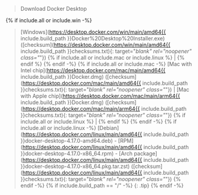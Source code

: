 > Download Docker Desktop
>
{% if include.all or include.win -%}
> [Windows](https://desktop.docker.com/win/main/amd64{{ include.build_path }}Docker%20Desktop%20Installer.exe) ([checksum](https://desktop.docker.com/win/main/amd64{{ include.build_path }}checksums.txt){: target="_blank" rel="noopener" class="_"}) {% if include.all or include.mac or include.linux %} | {% endif %}
{% endif -%}
{% if include.all or include.mac -%}
> [Mac with Intel chip](https://desktop.docker.com/mac/main/amd64{{ include.build_path }}Docker.dmg) ([checksum](https://desktop.docker.com/mac/main/amd64{{ include.build_path }}checksums.txt){: target="_blank" rel="noopener" class="_"}) |
> [Mac with Apple chip](https://desktop.docker.com/mac/main/arm64{{ include.build_path }}Docker.dmg) ([checksum](https://desktop.docker.com/mac/main/arm64{{ include.build_path }}checksums.txt){: target="_blank" rel="noopener" class="_"}) {% if include.all or include.linux %} | {% endif %}
{% endif -%}
{% if include.all or include.linux -%}
> [Debian](https://desktop.docker.com/linux/main/amd64{{ include.build_path }}docker-desktop-4.17.0-amd64.deb) - 
> [RPM](https://desktop.docker.com/linux/main/amd64{{ include.build_path }}docker-desktop-4.17.0-x86_64.rpm) - 
> [Arch package](https://desktop.docker.com/linux/main/amd64{{ include.build_path }}docker-desktop-4.17.0-x86_64.pkg.tar.zst) ([checksum](https://desktop.docker.com/linux/main/amd64{{ include.build_path }}checksums.txt){: target="_blank" rel="noopener" class="_"}) 
{% endif -%}
{% if include.build_path == "/" -%}
{: .tip}
{% endif -%}